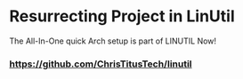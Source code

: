 # Resurrecting Project in LinUtil

The All-In-One quick Arch setup is part of LINUTIL Now!

### <https://github.com/ChrisTitusTech/linutil>
